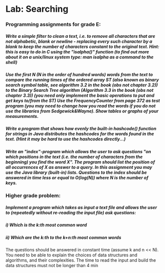 # Lab: Searching

### Programming assignments for grade E:
##### Write a simple filter to clean a text, i.e. to remove all characters that are not alphabetic, blank or newline - replacing every such character by a blank to keep the number of characters constant to the original text. Hint: this is easy to do in C using the "isalpha()" function (to find out more about it on a unix/linux system type: man isalpha as a command to the shell)

##### Use the first N (N in the order of hundred words) words from the text to compare the running times of the ordered array ST (also known as binary search symbol table, see algorithm 3.2 in the book (obs not chapter 3.2)) to the Binary Search Tree algorithm (Algorithm 3.3 in the book (obs not chapter 3.3)) (you need only implement the basic operations to put and get keys to/from the ST) Use the FrequencyCounter from page 372 as test program (you may need to change how you read the words if you do not use the libraries from Sedgewick&Wayne). Show tables or graphs of your measurements.

##### Write a program that shows how evenly the built-in hashcode() function for strings in Java distributes the hashcodes for the words found in the text. (Hint it may be hard to use the hashcodes directly...)

##### Write an "index"-program which allows the user to ask questions "on which positions in the text (i.e. the number of characters from the beginning) you find the word X". The program should list the position of all occurrences of X as answer to a query. In this assignment you may use the Java library (built-in) lists. Questions to the index should be answered in time less or equal to O(log(N)) where N is the number of keys.
### Higher grade problem:
##### Implement a program which takes as input a text file and allows the user to (repeatedly without re-reading the input file) ask questions: 
##### i) Which is the k:th most common word
##### ii) Which are the k:th to the k+n:th most common words

The questions should be answered in constant time (assume k and n << N). You need to be able to explain the choices of data structures and algorithms, and their complexities. The time to read the input and build the data structures must not be longer than 4 min
